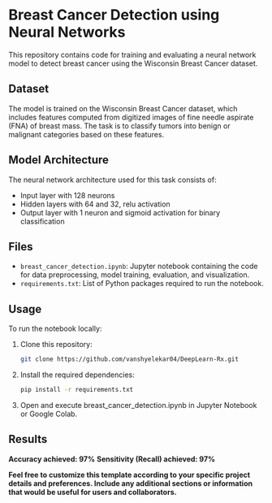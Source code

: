 # Breast Cancer Detection using Neural Networks

This repository contains code for training and evaluating a neural network model to detect breast cancer using the Wisconsin Breast Cancer dataset.

## Dataset

The model is trained on the Wisconsin Breast Cancer dataset, which includes features computed from digitized images of fine needle aspirate (FNA) of breast mass. The task is to classify tumors into benign or malignant categories based on these features.

## Model Architecture

The neural network architecture used for this task consists of:
- Input layer with 128 neurons
- Hidden layers with 64 and 32, relu activation
- Output layer with 1 neuron and sigmoid activation for binary classification

## Files

- `breast_cancer_detection.ipynb`: Jupyter notebook containing the code for data preprocessing, model training, evaluation, and visualization.
- `requirements.txt`: List of Python packages required to run the notebook.

## Usage

To run the notebook locally:

1. Clone this repository:
   ```bash
   git clone https://github.com/vanshyelekar04/DeepLearn-Rx.git

2. Install the required dependencies:
   ```bash
   pip install -r requirements.txt

3. Open and execute breast_cancer_detection.ipynb in Jupyter Notebook or Google Colab.

## Results

**Accuracy achieved: 97%**
**Sensitivity (Recall) achieved: 97%**

**Feel free to customize this template according to your specific project details and preferences. Include any additional sections or information that would be useful for users and collaborators.**
